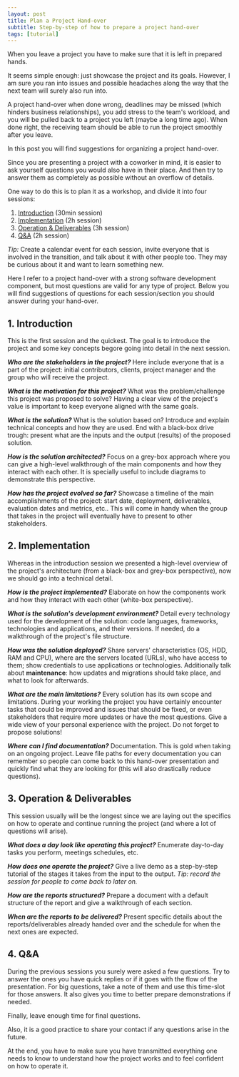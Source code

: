 ```yaml
---
layout: post
title: Plan a Project Hand-over
subtitle: Step-by-step of how to prepare a project hand-over
tags: [tutorial]
---
```


When you leave a project you have to make sure that it is left in prepared hands.

It seems simple enough: just showcase the project and its goals. However, I am sure you ran into issues and possible headaches along the way that the next team will surely also run into.

A project hand-over when done wrong, deadlines may be missed (which hinders business relationships), you add stress to the team's workload, and you will be pulled back to a project you left (maybe a long time ago).
When done right, the receiving team should be able to run the project smoothly after you leave.

In this post you will find suggestions for organizing a project hand-over.

Since you are presenting a project with a coworker in mind, it is easier to ask yourself questions you would also have in their place. And then try to answer them as completely as possible without an overflow of details.

One way to do this is to plan it as a workshop, and divide it into four sessions:

1. [Introduction](#1-introduction) (30min session)
2. [Implementation](#2-implementation) (2h session)
3. [Operation & Deliverables](#3-operation--deliverables) (3h session)
4. [Q&A](#4-qa) (2h session)



*Tip:* Create a calendar event for each session, invite everyone that is involved in the transition, and talk about it with other people too. They may be curious about it and want to learn something new.

Here I refer to a project hand-over with a strong software development component, but most questions are valid for any type of project. Below you will find suggestions of questions for each session/section you should answer during your hand-over.



## 1. Introduction
This is the first session and the quickest. The goal is to introduce the project and some key concepts begore going into detail in the next session.

***Who are the stakeholders in the project?*** Here include everyone that is a part of the project: initial contributors, clients, project manager and the group who will receive the project.

***What is the motivation for this project?*** What was the problem/challenge this project was proposed to solve? Having a clear view of the project's value is important to keep everyone aligned with the same goals.

***What is the solution?*** What is the solution based on? Introduce and explain technical concepts and how they are used. End with a black-box drive trough: present what are the inputs and the output (results) of the proposed solution.

***How is the solution architected?*** Focus on a grey-box approach where you can give a high-level walkthrough of the main components and how they interact with each other. It is specially useful to include diagrams to demonstrate this perspective.

***How has the project evolved so far?*** Showcase a timeline of the main accomplishments of the project: start date, deployment, deliverables, evaluation dates and metrics, etc.. This will come in handy when the group that takes in the project will eventually have to present to other stakeholders.



## 2. Implementation
Whereas in the introduction session we presented a high-level overview of the project's architecture (from a black-box and grey-box perspective), now we should go into a technical detail.

***How is the project implemented?*** Elaborate on how the components work and how they interact with each other (white-box perspective).

***What is the solution's development environment?*** Detail every technology used for the development of the solution: code languages, frameworks, technologies and applications, and their versions. If needed, do a walkthrough of the project's file structure.

***How was the solution deployed?*** Share servers' characteristics (OS, HDD, RAM and CPU), where are the servers located (URLs), who have access to them; show credentials to use applications or technologies. Additionally talk about **maintenance**: how updates and migrations should take place, and what to look for afterwards.

***What are the main limitations?*** Every solution has its own scope and limitations. During your working the project you have certainly encounter tasks that could be improved and issues that should be fixed, or even stakeholders that require more updates or have the most questions. Give a wide view of your personal experience with the project. Do not forget to propose solutions!

***Where can I find documentation?*** Documentation. This is gold when taking on an ongoing project. Leave file paths for every documentation you can remember so people can come back to this hand-over presentation and quickly find what they are looking for (this will also drastically reduce questions).



## 3. Operation & Deliverables
This session usually will be the longest since we are laying out the specifics on how to operate and continue running the project (and where a lot of questions will arise).

***What does a day look like operating this project?*** Enumerate day-to-day tasks you perform, meetings schedules, etc.

***How does one operate the project?*** Give a live demo as a step-by-step tutorial of the stages it takes from the input to the output. *Tip: record the session for people to come back to later on.*

***How are the reports structured?*** Prepare a document with a default structure of the report and give a walkthrough of each section.

***When are the reports to be delivered?*** Present specific details about the reports/deliverables already handed over and the schedule for when the next ones are expected.



## 4. Q&A

During the previous sessions you surely were asked a few questions. Try to answer the ones you have quick replies or if it goes with the flow of the presentation. For big questions, take a note of them and use this time-slot for those answers. It also gives you time to better prepare demonstrations if needed.

Finally, leave enough time for final questions.

Also, it is a good practice to share your contact if any questions arise in the future.



At the end, you have to make sure you have transmitted everything one needs to know to understand how the project works and to feel confident on how to operate it.
